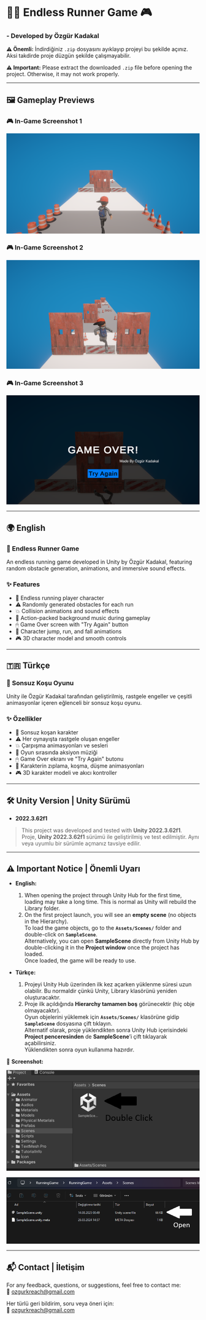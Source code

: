 # 🏃‍♂️ Endless Runner Game 🎮

### - Developed by Özgür Kadakal

**⚠️ Önemli:** İndirdiğiniz `.zip` dosyasını ayıklayıp projeyi bu şekilde açınız. Aksi takdirde proje düzgün şekilde çalışmayabilir.  

**⚠️ Important:** Please extract the downloaded `.zip` file before opening the project. Otherwise, it may not work properly.  

---

## 🖼️ Gameplay Previews

### 🎮 In-Game Screenshot 1
![InGame1](RunningGame/ScreenShots/1.png)

### 🎮 In-Game Screenshot 2
![InGame2](RunningGame/ScreenShots/3.png)

### 🎮 In-Game Screenshot 3
![InGame3](RunningGame/ScreenShots/2.png)

---

## 🌍 English

### 🏃 Endless Runner Game
An endless running game developed in Unity by Özgür Kadakal, featuring random obstacle generation, animations, and immersive sound effects.

### ✨ Features
- 🎯 Endless running player character
- ⚠️ Randomly generated obstacles for each run
- 💥 Collision animations and sound effects
- 🎵 Action-packed background music during gameplay
- 🖱 Game Over screen with "Try Again" button
- 🏃 Character jump, run, and fall animations
- 🎮 3D character model and smooth controls

---

## 🇹🇷 Türkçe

### 🏃 Sonsuz Koşu Oyunu
Unity ile Özgür Kadakal tarafından geliştirilmiş, rastgele engeller ve çeşitli animasyonlar içeren eğlenceli bir sonsuz koşu oyunu.

### ✨ Özellikler
- 🎯 Sonsuz koşan karakter
- ⚠️ Her oynayışta rastgele oluşan engeller
- 💥 Çarpışma animasyonları ve sesleri
- 🎵 Oyun sırasında aksiyon müziği
- 🖱 Game Over ekranı ve "Try Again" butonu
- 🏃 Karakterin zıplama, koşma, düşme animasyonları
- 🎮 3D karakter modeli ve akıcı kontroller

---

## 🛠 Unity Version | Unity Sürümü

- **2022.3.62f1**  
> This project was developed and tested with **Unity 2022.3.62f1**.  
> Proje, **Unity 2022.3.62f1** sürümü ile geliştirilmiş ve test edilmiştir. Aynı veya uyumlu bir sürümle açmanız tavsiye edilir.

---

## ⚠️ Important Notice | Önemli Uyarı

- **English:**  
  1. When opening the project through Unity Hub for the first time, loading may take a long time. This is normal as Unity will rebuild the Library folder.  
  2. On the first project launch, you will see an **empty scene** (no objects in the Hierarchy).  
     To load the game objects, go to the **`Assets/Scenes/`** folder and double-click on **`SampleScene`**.  
     Alternatively, you can open **SampleScene** directly from Unity Hub by double-clicking it in the **Project window** once the project has loaded.  
     Once loaded, the game will be ready to use.

- **Türkçe:**  
  1. Projeyi Unity Hub üzerinden ilk kez açarken yüklenme süresi uzun olabilir. Bu normaldir çünkü Unity, Library klasörünü yeniden oluşturacaktır.  
  2. Proje ilk açıldığında **Hierarchy tamamen boş** görünecektir (hiç obje olmayacaktır).  
     Oyun objelerini yüklemek için **`Assets/Scenes/`** klasörüne gidip **`SampleScene`** dosyasına çift tıklayın.  
     Alternatif olarak, proje yüklendikten sonra Unity Hub içerisindeki **Project penceresinden** de **SampleScene**’i çift tıklayarak açabilirsiniz.  
     Yüklendikten sonra oyun kullanıma hazırdır.

📸 **Screenshot:**  

![OpenSampleScene](RunningGame/ScreenShots/4.png)

![OpenSampleScene](RunningGame/ScreenShots/5.png)

---

## 📬 Contact | İletişim

For any feedback, questions, or suggestions, feel free to contact me:  
📧 ozgurkreach@gmail.com

Her türlü geri bildirim, soru veya öneri için:  
📧 ozgurkreach@gmail.com
